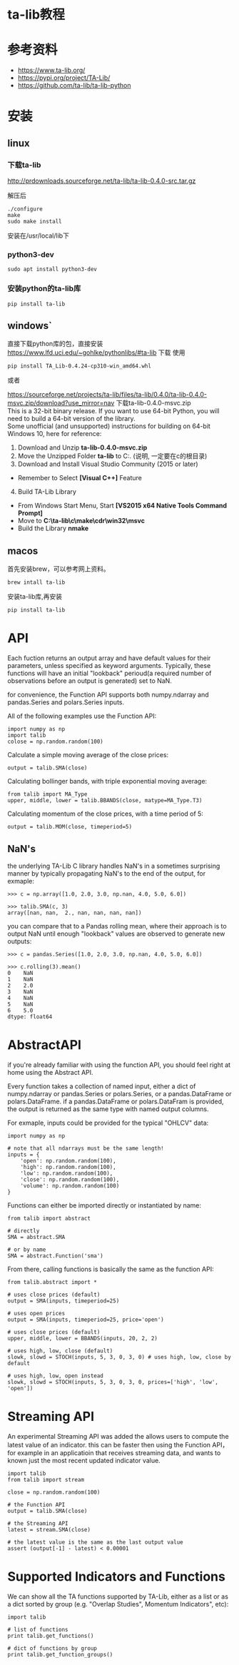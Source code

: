 # ta-lib教程
# 参考资料
+ https://www.ta-lib.org/
+ https://pypi.org/project/TA-Lib/
+ https://github.com/ta-lib/ta-lib-python
# 安装
## linux

### 下载ta-lib

http://prdownloads.sourceforge.net/ta-lib/ta-lib-0.4.0-src.tar.gz

解压后
```
./configure
make 
sudo make install
```
安装在/usr/local/lib下
### python3-dev
```
sudo apt install python3-dev
```
### 安装python的ta-lib库
```
pip install ta-lib
```

## windows`
直接下载python库的包，直接安装
https://www.lfd.uci.edu/~gohlke/pythonlibs/#ta-lib
下载
使用
```
pip install TA_Lib-0.4.24-cp310-win_amd64.whl
```
或者  

<https://sourceforge.net/projects/ta-lib/files/ta-lib/0.4.0/ta-lib-0.4.0-msvc.zip/download?use_mirror=nav>
下载ta-lib-0.4.0-msvc.zip    
This is a 32-bit binary release. If you want to use 64-bit Python, you will need to build a 64-bit version of the library.   
Some unofficial (and unsupported) instructions for building on 64-bit Windows 10, here for reference:

1. Download and Unzip **ta-lib-0.4.0-msvc.zip**  
2. Move the Unzipped Folder **ta-lib** to C:\. (说明, 一定要在c的根目录)  
3. Download and Install Visual Studio Community (2015 or later)
  + Remember to Select **[Visual C++]** Feature  
4. Build TA-Lib Library  
+ From Windows Start Menu, Start **[VS2015 x64 Native Tools Command Prompt]**  
+ Move to **C:\ta-lib\c\make\cdr\win32\msvc**  
+ Build the Library **nmake**  
## macos
首先安装brew，可以参考网上资料。
```
brew intall ta-lib 
```
安装ta-lib库,再安装
```
pip install ta-lib
```


# API
Each fuction returns an output array and have default values for their parameters, unless specified as keyword arguments. Typically, these functions will have an initial "lookback" perioud(a required number of observations before an output is generated) set to NaN.

for convenience, the Function API supports both numpy.ndarray and pandas.Series and polars.Series inputs.

All of the following examples use the Function API:
```
import numpy as np
import talib
colose = np.random.random(100)

```
Calculate a simple moving average of the close prices:

```
output = talib.SMA(close)
```
Calculating bollinger bands, with triple exponential moving average:
```
from talib import MA_Type
upper, middle, lower = talib.BBANDS(close, matype=MA_Type.T3)
```
Calculating momentum of the close prices, with a time period of 5:
```
output = talib.MOM(close, timeperiod=5)
```

## NaN's
the underlying TA-Lib C library handles NaN's in a sometimes surprising manner by typically propagating NaN's to the end of the output, for exmaple:
```
>>> c = np.array([1.0, 2.0, 3.0, np.nan, 4.0, 5.0, 6.0])

>>> talib.SMA(c, 3)
array([nan, nan,  2., nan, nan, nan, nan])

```

you can compare that to a Pandas rolling mean, where their approach is to output NaN until enough "lookback" values are observed to generate new outputs:
```
>>> c = pandas.Series([1.0, 2.0, 3.0, np.nan, 4.0, 5.0, 6.0])

>>> c.rolling(3).mean()
0    NaN
1    NaN
2    2.0
3    NaN
4    NaN
5    NaN
6    5.0
dtype: float64
```
# AbstractAPI
if you're already familiar with using the function API, you should feel right at home using the Abstract API.


Every function takes a collection of named input, either a dict of numpy.ndarray or pandas.Series or polars.Series, or a pandas.DataFrame or polars.DataFrame. if a pandas.DataFrame or polars.DataFram is provided, the output is returned as the same type with named output columns.

For exmaple, inputs could be provided for the typical "OHLCV" data:
```
import numpy as np

# note that all ndarrays must be the same length!
inputs = {
    'open': np.random.random(100),
    'high': np.random.random(100),
    'low': np.random.random(100),
    'close': np.random.random(100),
    'volume': np.random.random(100)
}
```

Functions can either be imported directly or instantiated by name:
```
from talib import abstract

# directly
SMA = abstract.SMA

# or by name
SMA = abstract.Function('sma')
```

From there, calling functions is basically the same as the function API:
```
from talib.abstract import *

# uses close prices (default)
output = SMA(inputs, timeperiod=25)

# uses open prices
output = SMA(inputs, timeperiod=25, price='open')

# uses close prices (default)
upper, middle, lower = BBANDS(inputs, 20, 2, 2)

# uses high, low, close (default)
slowk, slowd = STOCH(inputs, 5, 3, 0, 3, 0) # uses high, low, close by default

# uses high, low, open instead
slowk, slowd = STOCH(inputs, 5, 3, 0, 3, 0, prices=['high', 'low', 'open'])
```
# Streaming API
An experimental Streaming API was added the allows users to compute the latest value of an indicator. this can be faster then using the Function API，for example in an applicatioin that receives streaming data, and wants to known just the most recent updated indicator value.

```
import talib
from talib import stream

close = np.random.random(100)

# the Function API
output = talib.SMA(close)

# the Streaming API
latest = stream.SMA(close)

# the latest value is the same as the last output value
assert (output[-1] - latest) < 0.00001
```
# Supported Indicators and Functions
We can show all the TA functions supported by TA-Lib, either as a list or as a dict sorted by group (e.g. "Overlap Studies", Momentum Indicators", etc):

```
import talib

# list of functions
print talib.get_functions()

# dict of functions by group
print talib.get_function_groups()
```
